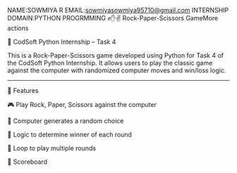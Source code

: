 NAME:SOWMIYA R
EMAIL:sowmiyasowmiya95710@gmail.com
INTERNSHIP DOMAIN:PYTHON PROGRMMING 
✊✋✌️ Rock-Paper-Scissors GameMore actions

🔖 CodSoft Python Internship – Task 4

This is a Rock-Paper-Scissors game developed using Python for Task 4 of the CodSoft Python Internship. It allows users to play the classic game against the computer with randomized computer moves and win/loss logic.


---

📌 Features

🎮 Play Rock, Paper, Scissors against the computer

🤖 Computer generates a random choice

🧠 Logic to determine winner of each round

🔁 Loop to play multiple rounds

🧾 Scoreboard
